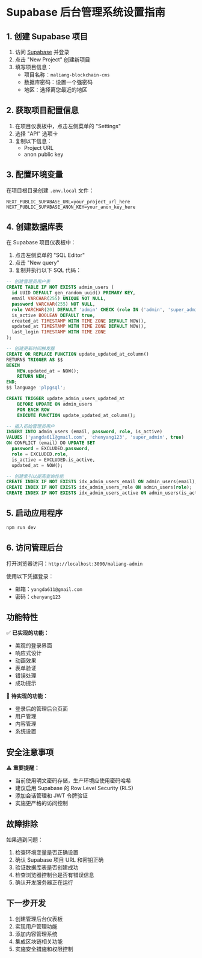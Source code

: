 # Supabase 后台管理系统设置指南

## 1. 创建 Supabase 项目

1. 访问 [Supabase](https://supabase.com) 并登录
2. 点击 "New Project" 创建新项目
3. 填写项目信息：
   - 项目名称：`maliang-blockchain-cms`
   - 数据库密码：设置一个强密码
   - 地区：选择离您最近的地区

## 2. 获取项目配置信息

1. 在项目仪表板中，点击左侧菜单的 "Settings"
2. 选择 "API" 选项卡
3. 复制以下信息：
   - Project URL
   - anon public key

## 3. 配置环境变量

在项目根目录创建 `.env.local` 文件：

```env
NEXT_PUBLIC_SUPABASE_URL=your_project_url_here
NEXT_PUBLIC_SUPABASE_ANON_KEY=your_anon_key_here
```

## 4. 创建数据库表

在 Supabase 项目仪表板中：

1. 点击左侧菜单的 "SQL Editor"
2. 点击 "New query"
3. 复制并执行以下 SQL 代码：

```sql
-- 创建管理员用户表
CREATE TABLE IF NOT EXISTS admin_users (
  id UUID DEFAULT gen_random_uuid() PRIMARY KEY,
  email VARCHAR(255) UNIQUE NOT NULL,
  password VARCHAR(255) NOT NULL,
  role VARCHAR(20) DEFAULT 'admin' CHECK (role IN ('admin', 'super_admin')),
  is_active BOOLEAN DEFAULT true,
  created_at TIMESTAMP WITH TIME ZONE DEFAULT NOW(),
  updated_at TIMESTAMP WITH TIME ZONE DEFAULT NOW(),
  last_login TIMESTAMP WITH TIME ZONE
);

-- 创建更新时间触发器
CREATE OR REPLACE FUNCTION update_updated_at_column()
RETURNS TRIGGER AS $$
BEGIN
    NEW.updated_at = NOW();
    RETURN NEW;
END;
$$ language 'plpgsql';

CREATE TRIGGER update_admin_users_updated_at 
    BEFORE UPDATE ON admin_users 
    FOR EACH ROW 
    EXECUTE FUNCTION update_updated_at_column();

-- 插入初始管理员用户
INSERT INTO admin_users (email, password, role, is_active) 
VALUES ('yangda611@gmail.com', 'chenyang123', 'super_admin', true)
ON CONFLICT (email) DO UPDATE SET
  password = EXCLUDED.password,
  role = EXCLUDED.role,
  is_active = EXCLUDED.is_active,
  updated_at = NOW();

-- 创建索引以提高查询性能
CREATE INDEX IF NOT EXISTS idx_admin_users_email ON admin_users(email);
CREATE INDEX IF NOT EXISTS idx_admin_users_role ON admin_users(role);
CREATE INDEX IF NOT EXISTS idx_admin_users_active ON admin_users(is_active);
```

## 5. 启动应用程序

```bash
npm run dev
```

## 6. 访问管理后台

打开浏览器访问：`http://localhost:3000/maliang-admin`

使用以下凭据登录：
- 邮箱：`yangda611@gmail.com`
- 密码：`chenyang123`

## 功能特性

✅ **已实现的功能：**
- 美观的登录界面
- 响应式设计
- 动画效果
- 表单验证
- 错误处理
- 成功提示

🔄 **待实现的功能：**
- 登录后的管理后台页面
- 用户管理
- 内容管理
- 系统设置

## 安全注意事项

⚠️ **重要提醒：**
- 当前使用明文密码存储，生产环境应使用密码哈希
- 建议启用 Supabase 的 Row Level Security (RLS)
- 添加会话管理和 JWT 令牌验证
- 实施更严格的访问控制

## 故障排除

如果遇到问题：

1. 检查环境变量是否正确设置
2. 确认 Supabase 项目 URL 和密钥正确
3. 验证数据库表是否创建成功
4. 检查浏览器控制台是否有错误信息
5. 确认开发服务器正在运行

## 下一步开发

1. 创建管理后台仪表板
2. 实现用户管理功能
3. 添加内容管理系统
4. 集成区块链相关功能
5. 实施安全措施和权限控制

